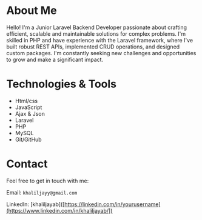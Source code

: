 # About Me

Hello! I'm a Junior Laravel Backend Developer passionate about crafting efficient, scalable and maintainable solutions for complex problems. I'm skilled in PHP and have experience with the Laravel framework, where I've built robust REST APIs, implemented CRUD operations, and designed custom packages. I'm constantly seeking new challenges and opportunities to grow and make a significant impact.

# Technologies & Tools

- Html/css
- JavaScript
- Ajax & Json
- Laravel
- PHP
- MySQL
- Git/GitHub

# Contact

Feel free to get in touch with me:

Email: `khaliljayy@gmail.com`

LinkedIn: [khaliljayab]([https://linkedin.com/in/yourusername](https://www.linkedin.com/in/khaliljayab/])
